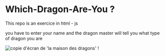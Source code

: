 # Which-Dragon-Are-You ?

This repo is an exercice in html - js

you have to enter your name and the dragon master will tell you what type of dragon you are

<img src="screens/dragons_screenshot" alt="copie d'écran de 'la maison des dragons' ! " />
